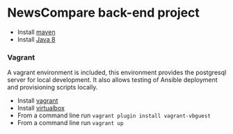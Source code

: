 # NewsCompare back-end project

* Install [maven](https://maven.apache.org/)
* Install [Java 8](http://www.oracle.com/technetwork/java/javase/overview/index.html)

### Vagrant

A vagrant environment is included, this environment provides the postgresql server for local development.
It also allows testing of Ansible deployment and provisioning scripts locally.

* Install [vagrant](https://www.vagrantup.com/)
* Install [virtualbox](https://www.virtualbox.org/)
* From a command line run `vagrant plugin install vagrant-vbguest`
* From a command line run `vagrant up`
